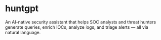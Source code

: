 # huntgpt
An AI-native security assistant that helps SOC analysts and threat hunters generate queries, enrich IOCs, analyze logs, and triage alerts — all via natural language.
